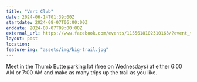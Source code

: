 ```yaml
---
title: "Vert Club"
date: 2024-06-14T01:39:00Z
startdate: 2024-08-07T06:00:00Z
enddate: 2024-08-07T09:00:00Z
external_url: https://www.facebook.com/events/1155618102310163/?event_time_id=1155618138976826
layout: post
location: 
feature-img: "assets/img/big-trail.jpg"
---
```


Meet in the Thumb Butte parking lot (free on Wednesdays) at either 6&#58;00 AM or 7&#58;00 AM and make as many trips up the trail as you like.<br>
  <br>
  
